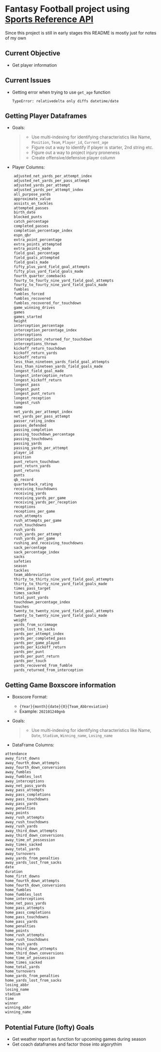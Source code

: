 # Fantasy Football project using [Sports Reference API](https://pypi.org/project/sportsreference/)

Since this project is still in early stages this README is mostly just for notes of my own

## Current Objective

* Get player information

## Current Issues

* Getting error when trying to use `get_age` function

    `TypeError: relativedelta only diffs datetime/date`

## Getting Player Dataframes

* Goals:
  > * Use multi-indexing for identifying characteristics like Name, `Position`, `Team`, `Player_id`, `Current_age`
  > * Figure out a way to identify if player is starter, 2nd string etc.
  > * Figure out a way to project injury proneness
  > * Create offensive/defensive player column

* Player Columns:

```python
    adjusted_net_yards_per_attempt_index
    adjusted_net_yards_per_pass_attempt
    adjusted_yards_per_attempt
    adjusted_yards_per_attempt_index
    all_purpose_yards
    approximate_value
    assists_on_tackles
    attempted_passes
    birth_date
    blocked_punts
    catch_percentage
    completed_passes
    completion_percentage_index
    espn_qbr
    extra_point_percentage
    extra_points_attempted
    extra_points_made
    field_goal_percentage
    field_goals_attempted
    field_goals_made
    fifty_plus_yard_field_goal_attempts
    fifty_plus_yard_field_goals_made
    fourth_quarter_comebacks
    fourty_to_fourty_nine_yard_field_goal_attempts
    fourty_to_fourty_nine_yard_field_goals_made
    fumbles
    fumbles_forced
    fumbles_recovered
    fumbles_recovered_for_touchdown
    game_winning_drives
    games
    games_started
    height
    interception_percentage
    interception_percentage_index
    interceptions
    interceptions_returned_for_touchdown
    interceptions_thrown
    kickoff_return_touchdown
    kickoff_return_yards
    kickoff_returns
    less_than_nineteen_yards_field_goal_attempts
    less_than_nineteen_yards_field_goals_made
    longest_field_goal_made
    longest_interception_return
    longest_kickoff_return
    longest_pass
    longest_punt
    longest_punt_return
    longest_reception
    longest_rush
    name
    net_yards_per_attempt_index
    net_yards_per_pass_attempt
    passer_rating_index
    passes_defended
    passing_completion
    passing_touchdown_percentage
    passing_touchdowns
    passing_yards
    passing_yards_per_attempt
    player_id
    position
    punt_return_touchdown
    punt_return_yards
    punt_returns
    punts
    qb_record
    quarterback_rating
    receiving_touchdowns
    receiving_yards
    receiving_yards_per_game
    receiving_yards_per_reception
    receptions
    receptions_per_game
    rush_attempts
    rush_attempts_per_game
    rush_touchdowns
    rush_yards
    rush_yards_per_attempt
    rush_yards_per_game
    rushing_and_receiving_touchdowns
    sack_percentage
    sack_percentage_index
    sacks
    safeties
    season
    tackles
    team_abbreviation
    thirty_to_thirty_nine_yard_field_goal_attempts
    thirty_to_thirty_nine_yard_field_goals_made
    times_pass_target
    times_sacked
    total_punt_yards
    touchdown_percentage_index
    touches
    twenty_to_twenty_nine_yard_field_goal_attempts
    twenty_to_twenty_nine_yard_field_goals_made
    weight
    yards_from_scrimmage
    yards_lost_to_sacks
    yards_per_attempt_index
    yards_per_completed_pass
    yards_per_game_played
    yards_per_kickoff_return
    yards_per_punt
    yards_per_punt_return
    yards_per_touch
    yards_recovered_from_fumble
    yards_returned_from_interception
```

## Getting Game Boxscore information

* Boxscore Format:
  * `{Year}{month}{date}{0}{Team_Abbreviation}`
  * Example: `202101240gnb`

* Goals:
  > * Use multi-indexing for identifying characteristics like Name, `Date`, `Stadium`, `Winning_name`, `Losing_name`

* DataFrame Columns:

```python
attendance
away_first_downs
away_fourth_down_attempts
away_fourth_down_conversions
away_fumbles
away_fumbles_lost
away_interceptions
away_net_pass_yards
away_pass_attempts
away_pass_completions
away_pass_touchdowns
away_pass_yards
away_penalties
away_points
away_rush_attempts
away_rush_touchdowns
away_rush_yards
away_third_down_attempts
away_third_down_conversions
away_time_of_possession
away_times_sacked
away_total_yards
away_turnovers
away_yards_from_penalties
away_yards_lost_from_sacks
date
duration
home_first_downs
home_fourth_down_attempts
home_fourth_down_conversions
home_fumbles
home_fumbles_lost
home_interceptions
home_net_pass_yards
home_pass_attempts
home_pass_completions
home_pass_touchdowns
home_pass_yards
home_penalties
home_points
home_rush_attempts
home_rush_touchdowns
home_rush_yards
home_third_down_attempts
home_third_down_conversions
home_time_of_possession
home_times_sacked
home_total_yards
home_turnovers
home_yards_from_penalties
home_yards_lost_from_sacks
losing_abbr
losing_name
stadium
time
winner
winning_abbr
winning_name
```


## Potential Future (lofty) Goals

* Get weather report as function for upcoming games during season
* Get coach dataframes and factor those into algorythim